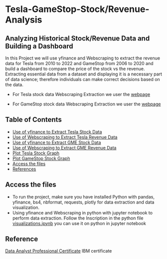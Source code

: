 # Tesla-GameStop-Stock/Revenue-Analysis
## Analyzing Historical Stock/Revenue Data and Building a Dashboard
In this Project we will use yfinance and  Webscraping to extract the revenue data for Tesla from 2010 to 2022 and GameStop from 2006 to 2020  and build a dashboard to compare the price of the stock vs the revenue. Extracting essential data from a dataset and displaying it is a necessary part of data science; therefore individuals can make correct decisions based on the data. 
- For Tesla stock data Webscraping Extraction we user the [webpage](https://cf-courses-data.s3.us.cloud-object-storage.appdomain.cloud/IBMDeveloperSkillsNetwork-PY0220EN-SkillsNetwork/labs/project/revenue.htm)

- For GameStop stock data Webscraping Extraction we user the [webpage](https://cf-courses-data.s3.us.cloud-object-storage.appdomain.cloud/IBMDeveloperSkillsNetwork-PY0220EN-SkillsNetwork/labs/project/stock.html)
## Table of Contents
- [Use of yfinance to Extract Tesla Stock Data](#Use-of-yfinance-to-Extract-Tesla-Stock-Data)
- [Use of Webscraping to Extract Tesla Revenue Data](#Use-of-Webscraping-to-Extract-Tesla-Revenue-Data)
- [Use of yfinance to Extract GME Stock Data](#Use-of-yfinance-to-Extract-GME-Stock-Data)
- [Use of Webscraping to Extract GME Revenue Data](#Use-of-Webscraping-to-Extract-GME-Revenue-Data)
- [Plot Tesla Stock Graph](#Plot-Tesla-Stock-Graph)
- [Plot GameStop Stock Graph](#Plot-GameStop-Stock-Graph)
- [Access the files](#access-the-files)
- [References](#references)


## Access the files
 - To run the project, make sure you have installed  Python with pandas, yfinance, bs4, nbformat, requests, plotly for data extraction and data visualization.
 - Using yfinance and  Webscraping in python with jupyter notebook to perform data extraction. Follow the Inscription in the python file [visualizations.ipynb](LACrime_Analysis_Visualization.ipynb) you can use it on python in jupyter notebook 

## Reference

[Data Analyst Professional Certificate](https://www.coursera.org/professional-certificates/ibm-data-analyst) IBM certificate



   







   


